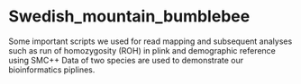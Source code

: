 # Swedish_mountain_bumblebee
Some important scripts we used for read mapping and subsequent analyses such as run of homozygosity (ROH) in plink and demographic reference using SMC++
Data of two species are used to demonstrate our bioinformatics piplines.
